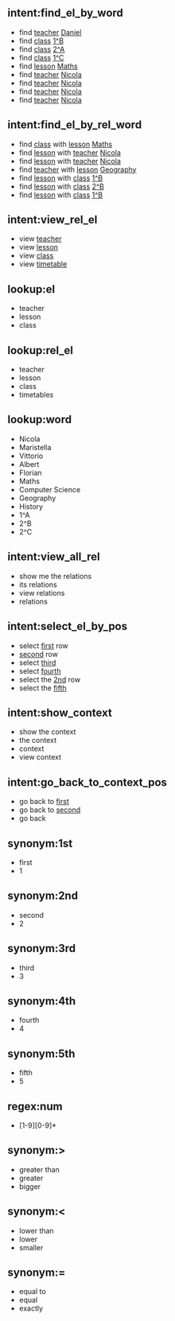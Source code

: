 ## intent:find_el_by_word
- find [teacher](el) [Daniel](word)
- find [class](el) [1^B](word)
- find [class](el) [2^A](word)
- find [class](el) [1^C](word)
- find [lesson](el) [Maths](word)
- find [teacher](el) [Nicola](word)
- find [teacher](el) [Nicola](word)
- find [teacher](el) [Nicola](word)
- find [teacher](el) [Nicola](word)

## intent:find_el_by_rel_word
- find [class](el) with [lesson](rel_el) [Maths](word)
- find [lesson](el) with [teacher](rel_el) [Nicola](word)
- find [lesson](el) with [teacher](rel_el) [Nicola](word)
- find [teacher](el) with [lesson](rel_el) [Geography](word)
- find [lesson](el) with [class](rel_el) [1^B](word)
- find [lesson](el) with [class](rel_el) [2^B](word)
- find [lesson](el) with [class](rel_el) [1^B](word)

## intent:view_rel_el
- view [teacher](rel_el)
- view [lesson](rel_el)
- view [class](rel_el)
- view [timetable](rel_el)

## lookup:el
- teacher
- lesson
- class

## lookup:rel_el
- teacher
- lesson
- class
- timetables

## lookup:word
- Nicola
- Maristella
- Vittorio
- Albert
- Florian
- Maths
- Computer Science
- Geography
- History
- 1^A
- 2^B
- 2^C


## intent:view_all_rel
- show me the relations
- its relations
- view relations
- relations
## intent:select_el_by_pos
- select [first](pos) row
- [second](pos) row
- select [third](pos)
- select [fourth](pos)
- select the [2nd](pos) row
- select the [fifth](pos)
## intent:show_context
- show the context
- the context
- context
- view context
## intent:go_back_to_context_pos
- go back to [first](pos)
- go back to [second](pos)
- go back
## synonym:1st
- first
- 1
## synonym:2nd
- second
- 2
## synonym:3rd
- third
- 3
## synonym:4th
- fourth
- 4
## synonym:5th
- fifth
- 5
## regex:num
- [1-9][0-9]*
## synonym:>
- greater than
- greater
- bigger
## synonym:<
- lower than
- lower
- smaller
## synonym:=
- equal to
- equal
- exactly